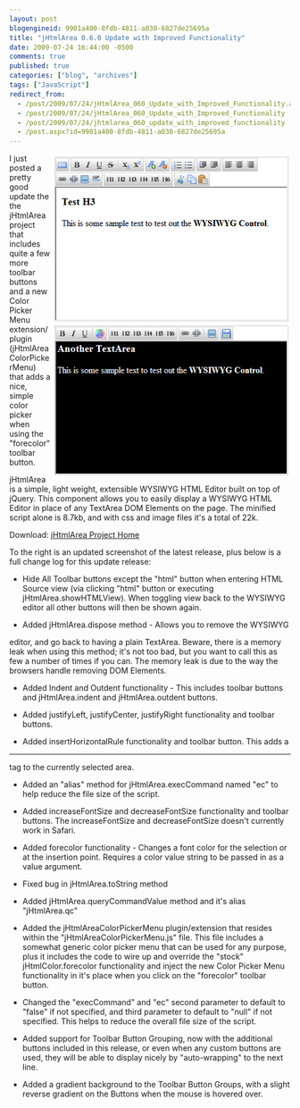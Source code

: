 ```yaml
---
layout: post
blogengineid: 9901a400-8fdb-4811-a030-6827de25695a
title: "jHtmlArea 0.6.0 Update with Improved Functionality"
date: 2009-07-24 16:44:00 -0500
comments: true
published: true
categories: ["blog", "archives"]
tags: ["JavaScript"]
redirect_from: 
  - /post/2009/07/24/jHtmlArea_060_Update_with_Improved_Functionality.aspx
  - /post/2009/07/24/jHtmlArea_060_Update_with_Improved_Functionality
  - /post/2009/07/24/jhtmlarea_060_update_with_improved_functionality
  - /post.aspx?id=9901a400-8fdb-4811-a030-6827de25695a
---
```

<!-- more -->

<img src="/files/2009/7/jHtmlArea_0.6.0_Screenshot.png" alt="" align="right" />

I just posted a pretty good update the the jHtmlArea project that includes quite a few more toolbar buttons and a new Color Picker Menu extension/plugin (jHtmlAreaColorPickerMenu) that adds a nice, simple color picker when using the "forecolor" toolbar button.

<span id="ctl00_ctl00_MasterContent_Content_wikiSourceLabel">jHtmlArea is a simple, light weight, extensible WYSIWYG HTML Editor built on top of jQuery. This component allows you to easily display a WYSIWYG HTML Editor in place of any TextArea DOM Elements on the page. The minified script alone is 8.7kb, and with css and image files it's a total of 22k.</span>

Download: <a href="http://jhtmlarea.codeplex.com">jHtmlArea Project Home</a>

To the right is an updated screenshot of the latest release, plus below is a full change log for this update release:

- Hide All Toolbar buttons except the "html" button when entering
HTML Source view (via clicking "html" button or executing
jHtmlArea.showHTMLView). When toggling view back to the WYSIWYG editor
all other buttons will then be shown again.

- Added jHtmlArea.dispose method - Allows you to remove the WYSIWYG

editor, and go back to having a plain TextArea. Beware, there is a
memory leak when using this method; it's not too bad, but you want
to call this as few a number of times if you can. The memory leak
is due to the way the browsers handle removing DOM Elements.

- Added Indent and Outdent functionality - This includes toolbar buttons
and jHtmlArea.indent and jHtmlArea.outdent buttons.

- Added justifyLeft, justifyCenter, justifyRight functionality and toolbar
buttons.

- Added insertHorizontalRule functionality and toolbar button. This adds a
<hr> tag to the currently selected area.

- Added an "alias" method for jHtmlArea.execCommand named "ec" to help reduce the
file size of the script.

- Added increaseFontSize and decreaseFontSize functionality and toolbar buttons.
The increaseFontSize and decreaseFontSize doesn't currently work in Safari.

- Added forecolor functionality - Changes a font color for the selection or at the
insertion point. Requires a color value string to be passed in as a value argument.

- Fixed bug in jHtmlArea.toString method

- Added jHtmlArea.queryCommandValue method and it's alias "jHtmlArea.qc"

- Added the jHtmlAreaColorPickerMenu plugin/extension that resides within the
"jHtmlAreaColorPickerMenu.js" file. This file includes a somewhat generic color
picker menu that can be used for any purpose, plus it includes the code to wire
up and override the "stock" jHtmlColor.forecolor functionality and inject the new
Color Picker Menu functionality in it's place when you click on the "forecolor"
toolbar button.

- Changed the "execCommand" and "ec" second parameter to default to "false" if not
specified, and third parameter to default to "null" if not specified. This helps to
reduce the overall file size of the script.

- Added support for Toolbar Button Grouping, now with the additional buttons included
in this release, or even when any custom buttons are used, they will be able to display
nicely by "auto-wrapping" to the next line.

- Added a gradient background to the Toolbar Button Groups, with a slight reverse
gradient on the Buttons when the mouse is hovered over.

 
